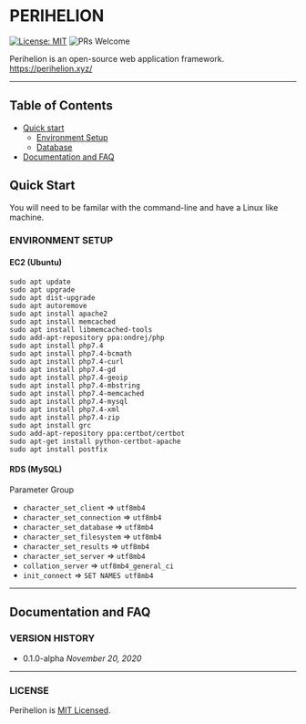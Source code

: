 # PERIHELION

[![License: MIT](https://img.shields.io/badge/License-MIT-yellow.svg)](https://opensource.org/licenses/MIT)
![PRs Welcome](https://img.shields.io/badge/PRs-welcome-brightgreen.svg)

Perihelion is an open-source web application framework. https://perihelion.xyz/

----
## Table of Contents

* [Quick start](#quick-start)
   * [Environment Setup](#environment-setup)
   * [Database ](#RDS-MySQL)
* [Documentation and FAQ](#documentation-and-faq)


## Quick Start

You will need to be familar with the command-line and have a Linux like machine.

### ENVIRONMENT SETUP

#### EC2 (Ubuntu)

```
sudo apt update
sudo apt upgrade 
sudo apt dist-upgrade
sudo apt autoremove
sudo apt install apache2
sudo apt install memcached
sudo apt install libmemcached-tools
sudo add-apt-repository ppa:ondrej/php
sudo apt install php7.4
sudo apt install php7.4-bcmath
sudo apt install php7.4-curl 
sudo apt install php7.4-gd
sudo apt install php7.4-geoip
sudo apt install php7.4-mbstring
sudo apt install php7.4-memcached
sudo apt install php7.4-mysql
sudo apt install php7.4-xml
sudo apt install php7.4-zip
sudo apt install grc
sudo add-apt-repository ppa:certbot/certbot
sudo apt-get install python-certbot-apache
sudo apt install postfix
```

#### RDS (MySQL)

Parameter Group
* `character_set_client` => `utf8mb4`
* `character_set_connection` => `utf8mb4`
* `character_set_database` => `utf8mb4`
* `character_set_filesystem` => `utf8mb4`
* `character_set_results` => `utf8mb4`
* `character_set_server` => `utf8mb4`
* `collation_server` => `utf8mb4_general_ci`
* `init_connect` => `SET NAMES utf8mb4`

----

## Documentation and FAQ

### VERSION HISTORY

* 0.1.0-alpha *November 20, 2020*

----

### LICENSE

Perihelion is [MIT Licensed](LICENSE).
